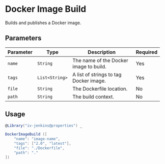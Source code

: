 # Docker Image Build
Builds and publishes a Docker image.

## Parameters
| Parameter | Type           | Description                            | Required |
|-----------|----------------|----------------------------------------|-----------|
| `name`    | `String`       | The name of the Docker image to build. | Yes       |
| `tags`    | `List<String>` | A list of strings to tag Docker image. | Yes       |
| `file`    | `String`       | The Dockerfile location.               | No        |
| `path`    | `String`       | The build context.                     | No        |

## Usage
```groovy
@Library("iv-jenkins@properties") _

DockerImageBuild ([
    "name": "image-name",
    "tags": ["2.0", "latest"],
    "file": "./Dockerfile",
    "path": "."
])

```